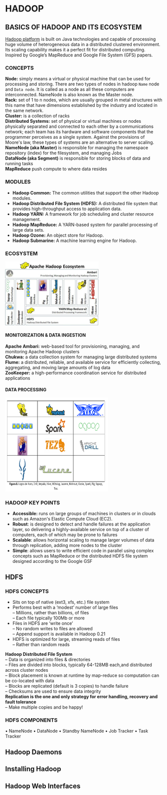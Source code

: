 # HADOOP

## BASICS OF HADOOP AND ITS ECOSYSTEM
[Hadoop platform](http://hadoop.apache.org/) is built on Java technologies and capable of processing huge volume of heterogeneous data in a distributed clustered environment. Its scaling capability makes it a perfect fit for distributed computing.  
Inspired by Google’s MapReduce and Google File System (GFS) papers.

### CONCEPTS
**Node:** simply means a virtual or physical machine that can be used for processing and storing. There are two types of nodes in hadoop ```Name``` node and ```Data node```. It is called as a node as all these computers are interconnected. NameNode is also known as the Master node.  
**Rack:** set of 1 to n nodes, which are usually grouped in metal structures with this name that have dimensions established by the industry and located in the same network.  
**Cluster:** is a collection of racks  
**Distributed Systems:** set of physical or virtual machines or nodes physically separated and connected to each other by a communications network; each team has its hardware and software components that the programmer perceives as a single system. Against the provisions of Moore's law, these types of systems are an alternative to server scaling.  
**NameNode (aka Master)** is responsible for managing the namespace repository (index) for the filesystem, and managing Jobs  
**DataNode (aka Segment)** is responsible for storing blocks of data and running tasks  
**MapReduce** push compute to where data resides

### MODULES
- **Hadoop Common:** The common utilities that support the other Hadoop modules.
- **Hadoop Distributed File System (HDFS):** A distributed file system that provides high-throughput access to application data.
- **Hadoop YARN:** A framework for job scheduling and cluster resource management.
- **Hadoop MapReduce:** A YARN-based system for parallel processing of large data sets.
- **Hadoop Ozone:** An object store for Hadoop.
- **Hadoop Submarine:** A machine learning engine for Hadoop.

### ECOSYSTEM
<p align="left">
  <img width="300" heigth="310" src="images/Hadoop-Hadoop_Ecosystem.png?raw=true" alt="Hadoop Ecosystem"/>
</p>

#### MONITORIZATION & DATA INGESTION
**Apache Ambari:** web-based tool for provisioning, managing, and monitoring Apache Hadoop clusters  
**Chukwa:** a data collection system for managing large distributed systems  
**Flume:** a distributed, reliable, and available service for efficiently collecting, aggregating, and moving large amounts of log data  
**ZooKeeper:** a high-performance coordination service for distributed applications

#### DATA PROCESSING
<p align="left">
  <img width="330" height="300" src="images/Hadoop-Data_Processing.png?raw=true" alt="Hadoop Ecosystem - Data Processing"/>
</p>

### HADOOP KEY POINTS
- **Accessible:** runs on large groups of machines in clusters or in clouds such as Amazon's Elastic Compute Cloud (EC2).
- **Robust**: is designed to detect and handle failures at the application layer, so delivering a highly-available service on top of a cluster of computers, each of which may be prone to failures
- **Scalable**: allows horizontal scaling to manage larger volumes of data through replication, adding more nodes to the cluster 
- **Simple**: allows users to write efficient code in parallel using complex concepts such as MapReduce or the distributed HDFS file system designed according to the Google GSF  


## HDFS

### HDFS CONCEPTS
- Sits on top of native (ext3, xfs, etc.) file system
- Performs best with a ‘modest’ number of large files  
    – Millions, rather than billions, of files  
    – Each file typically 100Mb or more
- Files in HDFS are ‘write once’  
    – No random writes to files are allowed  
    – Append support is available in Hadoop 0.21
- HDFS is optimized for large, streaming reads of files  
    – Rather than random reads 

**Hadoop Distributed File System**  
– Data is organized into files & directories  
– Files are divided into blocks, typically 64-128MB each,and distributed across cluster nodes  
– Block placement is known at runtime by map-reduce so computation can be co-located with data  
– Blocks are replicated (default is 3 copies) to handle failure  
– Checksums are used to ensure data integrity  
**Replication is the one and only strategy for error handling, recovery and fault tolerance**  
– Make multiple copies and be happy! 

### HDFS COMPONENTS
• NameNode
• DataNode
• Standby NameNode
• Job Tracker
• Task Tracker

## Hadoop Daemons

## Installing Hadoop

## Hadoop Web Interfaces
